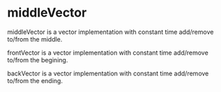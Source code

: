 # middleVector
middleVector is a vector implementation with constant time add/remove to/from the middle.

frontVector is a vector implementation with constant time add/remove to/from the begining.

backVector is a vector implementation with constant time add/remove to/from the ending.

